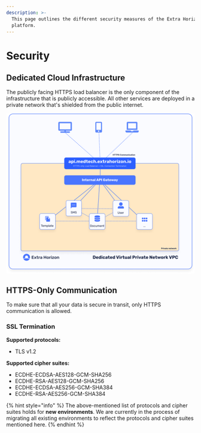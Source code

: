 ```yaml
---
description: >-
  This page outlines the different security measures of the Extra Horizon
  platform.
---
```


# Security

## Dedicated Cloud Infrastructure

The publicly facing HTTPS load balancer is the only component of the infrastructure that is publicly accessible. All other services are deployed in a private network that's shielded from the public internet.

![](<../.gitbook/assets/image (1) (1) (1).png>)

## HTTPS-Only Communication

To make sure that all your data is secure in transit, only HTTPS communication is allowed.

### SSL Termination

**Supported protocols:**

* TLS v1.2

**Supported cipher suites:**

* ECDHE-ECDSA-AES128-GCM-SHA256
* ECDHE-RSA-AES128-GCM-SHA256
* ECDHE-ECDSA-AES256-GCM-SHA384
* ECDHE-RSA-AES256-GCM-SHA384

{% hint style="info" %}
The above-mentioned list of protocols and cipher suites holds for **new environments**. We are currently in the process of migrating all existing environments to reflect the protocols and cipher suites mentioned here.
{% endhint %}
